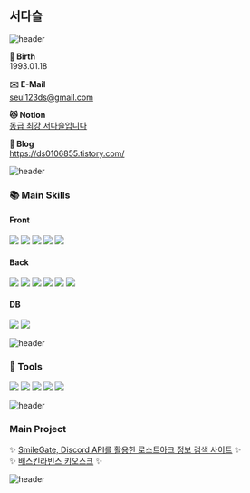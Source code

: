 
<!--
**tjektmf/tjektmf** is a ✨ _special_ ✨ repository because its `README.md` (this file) appears on your GitHub profile.

Here are some ideas to get you started:

- 🔭 I’m currently working on ...
- 🌱 I’m currently learning ...
- 👯 I’m looking to collaborate on ...
- 🤔 I’m looking for help with ...
- 💬 Ask me about ...
- 📫 How to reach me: ...
- 😄 Pronouns: ...
- ⚡ Fun fact: ...
-->
<h2>서다슬</h2>

<b></b>
![header](https://capsule-render.vercel.app/api?type=rect&color=gradient&height=3)

**🎂 Birth** <br>
1993.01.18

**✉️ E-Mail**<br>
seul123ds@gmail.com

**🐱 Notion**<br>
[동급 최강 서다슬입니다](https://sticky-aster-0ff.notion.site/4857e2745e314bd7bbf82de9add1c30d?pvs=4)

**📝 Blog**<br>
https://ds0106855.tistory.com/

![header](https://capsule-render.vercel.app/api?type=rect&color=gradient&height=3)

### 📚 Main Skills
<div display="flex">
<h4>Front</h4>
 	<img src="https://img.shields.io/badge/HTML5-E34F26?style=for-the-badge&logo=HTML5&logoColor=white">
	<img src="https://img.shields.io/badge/CSS3-1572B6?style=for-the-badge&logo=CSS3&logoColor=white">
	<img src="https://img.shields.io/badge/JavaScript-F7DF1E?style=for-the-badge&logo=JavaScript&logoColor=white">
	<img src="https://img.shields.io/badge/jQuery-0769AD?style=for-the-badge&logo=jQuery&logoColor=white">
	<img src="https://img.shields.io/badge/react-61DAFB?style=for-the-badge&logo=react&logoColor=ffffff">
 	<br>
	<h4>Back</h4>
   	<img src="https://img.shields.io/badge/Java-007396?style=for-the-badge&logo=Java&logoColor=white">
	<img src="https://img.shields.io/badge/Spring-6DB33F?style=for-the-badge&logo=Spring&logoColor=white">
	<img src="https://img.shields.io/badge/Mybatis-000000?style=for-the-badge&logo=Mybatis&logoColor=white">
	<img src="https://img.shields.io/badge/Csharp-9932cc?style=for-the-badge&logo=C#&logoColor=white">
	<img src="https://img.shields.io/badge/.NET-8a2be2?style=for-the-badge&logo=.NET&logoColor=white">
	<img src="https://img.shields.io/badge/node.js-008000?style=for-the-badge&logo=node.js&logoColor=white">
	<br>
	<h4>DB</h4>
	<img src="https://img.shields.io/badge/Oracle-F80000?style=for-the-badge&logo=Oracle&logoColor=white">
	<img src="https://img.shields.io/badge/SQLite-00bfff?style=for-the-badge&logo=SQLite&logoColor=white">
</div>

![header](https://capsule-render.vercel.app/api?type=rect&color=gradient&height=3)

### 🔨 Tools
<div display="flex">
	<img src="https://img.shields.io/badge/Eclipse-2C2255?style=for-the-badge&logo=Eclipse&logoColor=white">
	<img src="https://img.shields.io/badge/Visual%20Studio-8a2be2?style=for-the-badge&logo=VisualStudio&logoColor=white">
 	<img src="https://img.shields.io/badge/Visual%20Studio%20Code-007ACC?style=for-the-badge&logo=Vscode&logoColor=white">
 	<img src="https://img.shields.io/badge/Tomcat-F8DC75?style=for-the-badge&logo=ApacheTomcat&logoColor=white">
 	<img src="https://img.shields.io/badge/GitHub-181717?style=for-the-badge&logo=GitHub&logoColor=white">

![header](https://capsule-render.vercel.app/api?type=rect&color=gradient&height=3)

### Main Project

✨ [SmileGate, Discord API를 활용한 로스트아크 정보 검색 사이트](https://github.com/PigKidney/miracle_project) ✨
<br>
✨ [배스킨라빈스 키오스크](https://github.com/tjektmf/Project-KIOSK) ✨

![header](https://capsule-render.vercel.app/api?type=rect&color=gradient&height=3)
